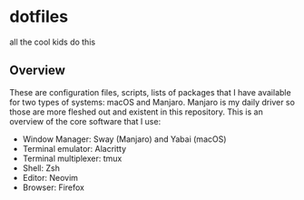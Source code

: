 # dotfiles

all the cool kids do this

## Overview

These are configuration files, scripts, lists of packages that I have available
for two types of systems: macOS and Manjaro. Manjaro is my daily driver so those
are more fleshed out and existent in this repository. This is an overview of the
core software that I use:

- Window Manager: Sway (Manjaro) and Yabai (macOS)
- Terminal emulator: Alacritty
- Terminal multiplexer: tmux
- Shell: Zsh
- Editor: Neovim
- Browser: Firefox
